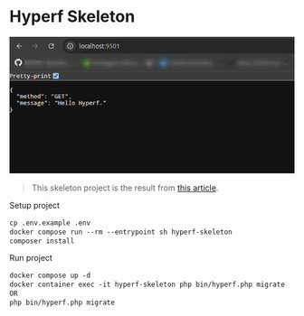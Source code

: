 # Hyperf Skeleton

![alt](Screenshot_2025-06-04_153914.png)

> This skeleton project is the result from [this article](https://rlucena.com/post/hyperf-php-coroutine-framework-baseado-em-swoole).

Setup project
```shell
cp .env.example .env
docker compose run --rm --entrypoint sh hyperf-skeleton
composer install
```

Run project
```shell
docker compose up -d
docker container exec -it hyperf-skeleton php bin/hyperf.php migrate
OR
php bin/hyperf.php migrate
```
